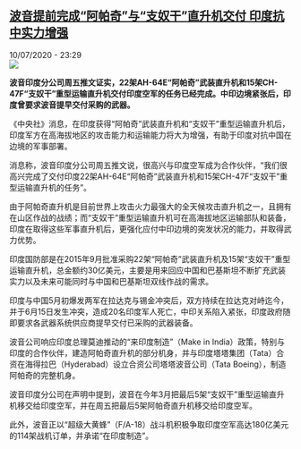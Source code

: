 <!--1594418182000-->
[波音提前完成“阿帕奇”与“支奴干”直升机交付 印度抗中实力增强](http://www.rfi.fr//cn/%E4%B8%AD%E5%9B%BD/20200710-%E6%B3%A2%E9%9F%B3%E6%8F%90%E5%89%8D%E5%AE%8C%E6%88%90-%E9%98%BF%E5%B8%95%E5%A5%87-%E4%B8%8E-%E6%94%AF%E5%A5%B4%E5%B9%B2-%E7%9B%B4%E5%8D%87%E6%9C%BA%E4%BA%A4%E4%BB%98-%E5%8D%B0%E5%BA%A6%E6%8A%97%E4%B8%AD%E5%AE%9E%E5%8A%9B%E5%A2%9E%E5%BC%BA)
------

<div>10/07/2020 - 23:29</div><img src="https://s.rfi.fr/media/display/5f28c4ba-c2f4-11ea-ab0a-005056a964fe/w:310/p:16x9/CgoOEFsgcVeAWLOMAAXn6n_0qnU725.png"><p><strong>波音印度分公司周五推文证实，22架AH-64E“阿帕奇”武装直升机和15架CH-47F“支奴干”重型运输直升机交付印度空军的任务已经完成。中印边境紧张后，印度曾要求波音提早交付采购的武器。</strong></p><div class="t-content__body u-clearfix"><div class="m-interstitial"></div><p>《中央社》消息，在印度获得“阿帕奇”武装直升机和“支奴干”重型运输直升机后，印度军方在高海拔地区的攻击能力和运输能力将大为增强，有助于印度对抗中国在边境的军事部署。</p><p>消息称，波音印度分公司周五推文说，很高兴与印度空军成为合作伙伴，“我们很高兴完成了交付印度22架AH-64E“阿帕奇”武装直升机和15架CH-47F“支奴干”重型运输直升机的任务”。</p><p>由于阿帕奇直升机是目前世界上攻击火力最强大的全天候攻击直升机之一，且拥有在山区作战的战绩；而“支奴干”重型运输直升机可在高海拔地区运输部队和装备，印度在取得这些军事直升机后，更强化应付中印边境的突发状况的能力，并取得武力优势。</p><p>印度国防部是在2015年9月批准采购22架“阿帕奇”武装直升机及15架“支奴干”重型运输直升机，总金额约30亿美元，主要是用来回应中国和巴基斯坦不断扩充武装实力以及未来可能同时与中国和巴基斯坦双线作战的需求。</p><p>印度与中国5月初爆发两军在拉达克与锡金冲突后，双方持续在拉达克对峙迄今，并于6月15日发生冲突，造成20名印度军人死亡，中印关系陷入紧张，印度政府随即要求各武器系统供应商提早交付已采购的武器装备。</p><p>波音公司响应印度总理莫迪推动的“来印度制造”（Make in India）政策，特别与印度的合作伙伴，建造阿帕奇直升机的部分机身，并与印度塔塔集团（Tata）合资在海得拉巴（Hyderabad）设立合资公司塔塔波音公司（Tata Boeing），制造阿帕奇的完整机身。</p><p>波音印度分公司在声明中提到，波音在今年3月把最后5架“支奴干”重型运输直升机移交给印度空军，并在周五把最后5架阿帕奇直升机移交给印度空军。</p><p>此外，波音正以“超级大黄蜂”（F/A-18）战斗机积极争取印度空军高达180亿美元的114架战机订单，并承诺“在印度制造”。</p><div class="o-self-promo o-self-promo--nl o-self-promo--hidden" data-selfpromo-newsletter></div><div class="o-self-promo o-self-promo--app o-self-promo--hidden" data-selfpromo-app></div></div>
